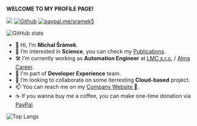 **WELCOME TO MY PROFILE PAGE!**

![](https://visitor-badge.laobi.icu/badge?page_id=sramekmichal.sramekmichal)
[![Github](https://img.shields.io/github/followers/sramekmichal?label=Follow&style=social)](https://github.com/sramekmichal)
[![paypal.me/sramek5](https://ionicabizau.github.io/badges/paypal.svg)](https://www.paypal.me/sramek5)

![GitHub stats](https://github-readme-stats.vercel.app/api?username=SRAMEKMICHAL&show_icons=true&theme=merko)

- 👋 Hi, I’m **Michal Šrámek**.
- 👀 I’m interested in **Science**, you can check my [Publications](https://scholar.google.com/citations?hl=cs&user=o1_64h8AAAAJ).
- 🛠️ I’m currently working as **Automation Engineer** at [LMC s.r.o.](https://github.com/lmc-eu) / [Alma Career](https://github.com/almacareer).
- 🏢 I'm part of **Developer Experience** team.
- 💞️ I’m looking to collaborate on some iterresting **Cloud-based** project.
- 📫 You can reach me on my <a href="https://www.apertastudio.eu" target="_blank"><span>Company Website</span> </a> 🙂.
- ☕ If you wanna buy me a coffee, you can make one-time donation via [PayPal](https://www.paypal.me/sramek5).

![Top Langs](https://github-readme-stats.vercel.app/api/top-langs/?username=sramekmichal&layout=compact&langs_count=8&theme=merko)

<!---
sramekmichal/sramekmichal is a ✨ special ✨ repository because its `README.md` (this file) appears on your GitHub profile.
You can click the Preview link to take a look at your changes.
--->
